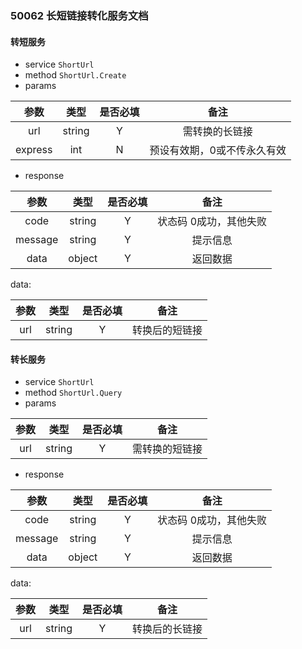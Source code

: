 ### 50062 长短链接转化服务文档 

#### 转短服务
- service
    `ShortUrl`
- method
    `ShortUrl.Create`
- params

| 参数     | 类型      | 是否必填 | 备注     |
| :----:     | :-----:    | :----:    | :----:  |
| url      | string   | Y       | 需转换的长链接 |
| express     | int   | N       | 预设有效期，0或不传永久有效 |


- response

| 参数     | 类型 | 是否必填 | 备注   |
| :----:   | :----: | :----: | :----: |
| code | string | Y | 状态码 0成功，其他失败 |
| message | string | Y | 提示信息 |
| data | object | Y | 返回数据 |

data:

| 参数     | 类型 | 是否必填 | 备注   |
| :----:   | :----: | :----: | :----: |
| url | string | Y | 转换后的短链接 |


#### 转长服务
- service
    `ShortUrl`
- method
    `ShortUrl.Query`
- params

| 参数     | 类型      | 是否必填 | 备注     |
| :----:     | :-----:    | :----:    | :----:  |
| url      | string   | Y       | 需转换的短链接 |


- response

| 参数     | 类型 | 是否必填 | 备注   |
| :----:   | :----: | :----: | :----: |
| code | string | Y | 状态码 0成功，其他失败 |
| message | string | Y | 提示信息 |
| data | object | Y | 返回数据 |

data:

| 参数     | 类型 | 是否必填 | 备注   |
| :----:   | :----: | :----: | :----: |
| url | string | Y | 转换后的长链接 |
